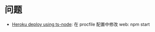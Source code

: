 # 问题

- [Heroku deploy using ts-node](https://stackoverflow.com/questions/34224150/heroku-deploy-using-ts-node): 在 procfile 配置中修改 web: npm start
